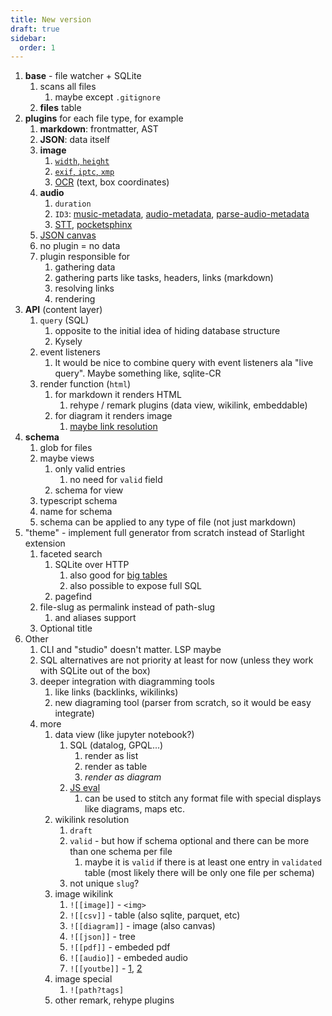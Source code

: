 ```yaml
---
title: New version
draft: true
sidebar:
  order: 1
---
```


1. **base** - file watcher + SQLite
   1. scans all files
      1. maybe except `.gitignore`
   2. **files** table
2. **plugins** for each file type, for example
   1. **markdown**: frontmatter, AST
   2. **JSON**: data itself
   3. **image**
      1. [`width`, `height`](https://www.npmjs.com/package/image-size)
      2. [`exif`, `iptc`, `xmp`](https://www.npmjs.com/package/exifreader)
      3. [OCR](https://tesseract.projectnaptha.com/) (text, box coordinates)
   4. **audio**
      1. `duration`
      2. `ID3`: [music-metadata](https://github.com/borewit/music-metadata), [audio-metadata](https://github.com/tmont/audio-metadata), [parse-audio-metadata](https://github.com/andriuskv/parse-audio-metadata)
      3. [STT](https://www.npmjs.com/search?q=speech-to-text), [pocketsphinx](https://syl22-00.github.io/pocketsphinx.js/)
   5. [JSON canvas](https://jsoncanvas.org/)
   6. no plugin = no data
   7. plugin responsible for
      1. gathering data
      2. gathering parts like tasks, headers, links (markdown)
      3. resolving links
      4. rendering
3. **API** (content layer)
   1. `query` (SQL)
      1. opposite to the initial idea of hiding database structure
      2. Kysely
   2. event listeners
      1. It would be nice to combine query with event listeners ala "live query". Maybe something like, sqlite-CR
   3. render function (`html`)
      1. for markdown it renders HTML
         1. rehype / remark plugins (data view, wikilink, embeddable)
      2. for diagram it renders image
         1. [maybe link resolution](https://help.obsidian.md/Editing+and+formatting/Advanced+formatting+syntax#Linking+files+in+a+diagram)
4. **schema**
   1. glob for files
   2. maybe views
      1. only valid entries
         1. no need for `valid` field
      2. schema for view
   3. typescript schema
   4. name for schema
   5. schema can be applied to any type of file (not just markdown)
5. "theme" - implement full generator from scratch instead of Starlight extension
   1. faceted search
      1. SQLite over HTTP
         1. also good for [big tables](https://observablehq.com/documentation/cells/data-table)
         2. also possible to expose full SQL
      2. pagefind
   2. file-slug as permalink instead of path-slug
      1. and aliases support
   3. Optional title
6. Other
   1. CLI and "studio" doesn't matter. LSP maybe
   2. SQL alternatives are not priority at least for now (unless they work with SQLite out of the box)
   3. deeper integration with diagramming tools
      1. like links (backlinks, wikilinks)
      2. new diagraming tool (parser from scratch, so it would be easy integrate)
   4. more
      1. data view (like jupyter notebook?)
         1. SQL (datalog, GPQL...)
            1. render as list
            2. render as table
            3. _render as diagram_
         2. [JS eval](https://notes.stereobooster.com/js-eval/)
            1. can be used to stitch any format file with special displays like diagrams, maps etc.
      2. wikilink resolution
         1. `draft`
         2. `valid` - but how if schema optional and there can be more than one schema per file
            1. maybe it is `valid` if there is at least one entry in `validated` table (most likely there will be only one file per schema)
         3. not unique `slug`?
      3. image wikilink
         1. `![[image]]` - `<img>`
         2. `![[csv]]` - table (also sqlite, parquet, etc)
         3. `![[diagram]]` - image (also canvas)
         4. `![[json]]` - tree
         5. `![[pdf]]` - embeded pdf
         6. `![[audio]]` - embeded audio
         7. `![[youtbe]]` - [1](https://astro-embed.netlify.app/components/youtube/), [2](https://github.com/insin/astro-lazy-youtube-embed/blob/main/YouTube.astro)
      4. image special
         1. `![path?tags]`
      5. other remark, rehype plugins
